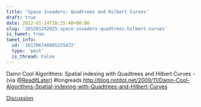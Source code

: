 ```yaml
---
title: 'Space Invaders: Quadtrees and Hilbert Curves'
draft: true
date: 2012-01-24T20:25:40+00:00
slug: '201201242025-space-invaders-quadtrees-hilbert-curves'
is_tweet: true
tweet_info:
  id: '161786746005225472'
  type: 'post'
  is_thread: False
---
```




Damn Cool Algorithms: Spatial indexing with Quadtrees and Hilbert Curves -  (via [@ReadItLater](https://x.com/ReadItLater)) #longreads <http://blog.notdot.net/2009/11/Damn-Cool-Algorithms-Spatial-indexing-with-Quadtrees-and-Hilbert-Curves>

[Discussion](https://x.com/sytelus/status/161786746005225472)
